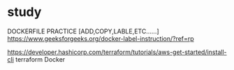# study

DOCKERFILE PRACTICE [ADD,COPY,LABLE,ETC......]
https://www.geeksforgeeks.org/docker-label-instruction/?ref=rp

https://developer.hashicorp.com/terraform/tutorials/aws-get-started/install-cli       terraform Docker 

